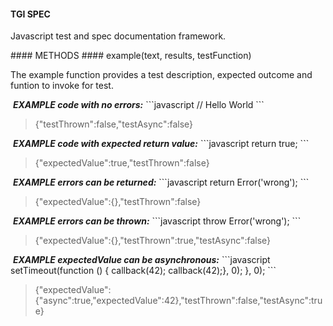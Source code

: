 #### TGI SPEC
<p>Javascript test and spec documentation framework.</p>
#### METHODS
#### example(text, results, testFunction)
<p>The example function provides a test description, expected outcome and funtion to invoke for test.</p>
&nbsp;<b><i>EXAMPLE code with no errors:</i></b>
```javascript
// Hello World
```
<blockquote>{"testThrown":false,"testAsync":false}</blockquote>
&nbsp;<b><i>EXAMPLE code with expected return value:</i></b>
```javascript
return true;
```
<blockquote>{"expectedValue":true,"testThrown":false}</blockquote>
&nbsp;<b><i>EXAMPLE errors can be returned:</i></b>
```javascript
return Error('wrong');
```
<blockquote>{"expectedValue":{},"testThrown":false}</blockquote>
&nbsp;<b><i>EXAMPLE errors can be thrown:</i></b>
```javascript
throw Error('wrong');
```
<blockquote>{"expectedValue":{},"testThrown":true,"testAsync":false}</blockquote>
&nbsp;<b><i>EXAMPLE expectedValue can be asynchronous:</i></b>
```javascript
setTimeout(function () {  callback(42);
  callback(42);}, 0);
}, 0);
```
<blockquote>{"expectedValue":{"async":true,"expectedValue":42},"testThrown":false,"testAsync":true}</blockquote>